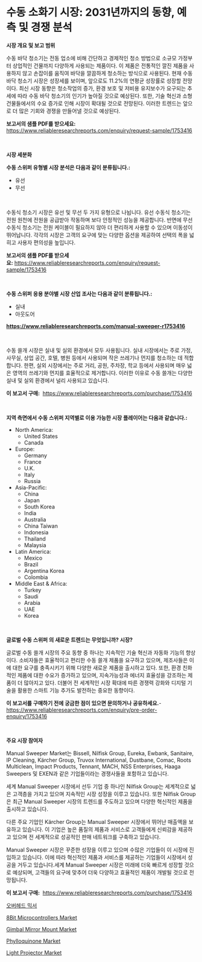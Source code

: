 <p><h1>수동 소화기 시장: 2031년까지의 동향, 예측 및 경쟁 분석</h1></p><p><strong>시장 개요 및 보고 범위</strong></p>
<p><p>수동 바닥 청소기는 전동 업소에 비해 간단하고 경제적인 청소 방법으로 소규모 가정부터 상업적인 건물까지 다양하게 사용되는 제품이다. 이 제품은 전통적인 깔진 제품을 사용하지 않고 손잡이를 움직여 바닥을 깔끔하게 청소하는 방식으로 사용된다. 현재 수동 바닥 청소기 시장은 성장세를 보이며, 앞으로도 11.2%의 연평균 성장률로 성장할 전망이다. 최신 시장 동향은 청소작업의 증가, 환경 보호 및 저비용 유지보수가 요구되는 추세에 따라 수동 바닥 청소기의 인기가 높아질 것으로 예상된다. 또한, 기술 혁신과 소형 건물들에서의 수요 증가로 인해 시장이 확대될 것으로 전망된다. 이러한 트렌드는 앞으로 더 많은 기회와 경쟁을 만들어낼 것으로 예상된다.</p></p>
<p><strong>보고서의 샘플 PDF를 받으세요:</strong> <a href="https://www.reliableresearchreports.com/enquiry/request-sample/1753416">https://www.reliableresearchreports.com/enquiry/request-sample/1753416</a></p>
<p>&nbsp;</p>
<p><strong>시장 세분화</strong></p>
<p><strong>수동 스위퍼 유형별 시장 분석은 다음과 같이 분류됩니다.:</strong></p>
<p><ul><li>유선</li><li>무선</li></ul></p>
<p>&nbsp;</p>
<p><p>수동식 청소기 시장은 유선 및 무선 두 가지 유형으로 나뉩니다. 유선 수동식 청소기는 전원 원천에 전원을 공급받아 작동하며 보다 안정적인 성능을 제공합니다. 반면에 무선 수동식 청소기는 전원 케이블이 필요하지 않아 더 편리하게 사용할 수 있으며 이동성이 뛰어납니다. 각각의 시장은 고객의 요구에 맞는 다양한 옵션을 제공하여 선택의 폭을 넓히고 사용자 편의성을 높입니다.</p></p>
<p><strong>보고서의 샘플 PDF를 받으세요:</strong>&nbsp;<a href="https://www.reliableresearchreports.com/enquiry/request-sample/1753416">https://www.reliableresearchreports.com/enquiry/request-sample/1753416</a></p>
<p>&nbsp;</p>
<p><strong> 수동 스위퍼 응용 분야별 시장 산업 조사는 다음과 같이 분류됩니다.:</strong></p>
<p><ul><li>실내</li><li>아웃도어</li></ul></p>
<p><strong><a href="https://www.reliableresearchreports.com/manual-sweeper-r1753416">https://www.reliableresearchreports.com/manual-sweeper-r1753416</a></strong></p>
<p>&nbsp;</p>
<p><p>수동 쓸개 시장은 실내 및 실외 환경에서 모두 사용됩니다. 실내 시장에서는 주로 가정, 사무실, 상업 공간, 호텔, 병원 등에서 사용되며 작은 쓰레기나 먼지를 청소하는 데 적합합니다. 한편, 실외 시장에서는 주로 거리, 공원, 주차장, 학교 등에서 사용되며 매우 넓은 영역의 쓰레기와 먼지를 효율적으로 제거합니다. 이러한 이유로 수동 쓸개는 다양한 실내 및 실외 환경에서 널리 사용되고 있습니다.</p></p>
<p><strong>이 보고서 구매:</strong>&nbsp; <a href="https://www.reliableresearchreports.com/purchase/1753416">https://www.reliableresearchreports.com/purchase/1753416</a></p>
<p>&nbsp;</p>
<p><strong>지역 측면에서 수동 스위퍼 지역별로 이용 가능한 시장 플레이어는 다음과 같습니다.:</strong></p>
<p><ul>
    <li>
        North America:
        <ul>
            <li>United States</li>
            <li>Canada</li>
        </ul>
    </li>
    <li>
        Europe:
        <ul>
            <li>Germany</li>
            <li>France</li>
            <li>U.K.</li>
            <li>Italy</li>
            <li>Russia</li>
        </ul>
    </li>
    <li>
        Asia-Pacific:
        <ul>
            <li>China</li>
            <li>Japan</li>
            <li>South Korea</li>
            <li>India</li>
            <li>Australia</li>
            <li>China Taiwan</li>
            <li>Indonesia</li>
            <li>Thailand</li>
            <li>Malaysia</li>
        </ul>
    </li>
    <li>
        Latin America:
        <ul>
            <li>Mexico</li>
            <li>Brazil</li>
            <li>Argentina Korea</li>
            <li>Colombia</li>
        </ul>
    </li>
    <li>
        Middle East & Africa:
        <ul>
            <li>Turkey</li>
            <li>Saudi</li>
            <li>Arabia</li>
            <li>UAE</li>
            <li>Korea</li>
        </ul>
    </li>
    </ul></p>
<p>&nbsp;</p>
<p><strong>글로벌 수동 스위퍼 의 새로운 트렌드는 무엇입니까? 시장?</strong></p>
<p><p>글로벌 수동 쓸개 시장의 주요 동향 중 하나는 지속적인 기술 혁신과 자동화 기능의 향상이다. 소비자들은 효율적이고 편리한 수동 쓸개 제품을 요구하고 있으며, 제조사들은 이에 대한 요구를 충족시키기 위해 다양한 새로운 제품을 출시하고 있다. 또한, 환경 친화적인 제품에 대한 수요가 증가하고 있으며, 지속가능성과 에너지 효율성을 강조하는 제품이 더 많아지고 있다. 더불어 전 세계적인 시장 확대에 따른 경쟁력 강화와 디지털 기술을 활용한 스마트 기능 추가도 발전하는 중요한 동향이다.</p></p>
<p><strong>이 보고서를 구매하기 전에 궁금한 점이 있으면 문의하거나 공유하세요.</strong>- <a href="https://www.reliableresearchreports.com/enquiry/pre-order-enquiry/1753416">https://www.reliableresearchreports.com/enquiry/pre-order-enquiry/1753416</a></p>
<p>&nbsp;</p>
<p><strong>주요 시장 참여자</strong></p>
<p><p>Manual Sweeper Market는 Bissell, Nilfisk Group, Eureka, Ewbank, Sanitaire, IP Cleaning, Kärcher Group, Truvox International, Dustbane, Comac, Roots Multiclean, Impact Products, Tennant, MACH, NSS Enterprises, Haaga Sweepers 및 EXEN과 같은 기업들이라는 경쟁사들을 포함하고 있습니다.</p><p>세계 Manual Sweeper 시장에서 선두 기업 중 하나인 Nilfisk Group는 세계적으로 넓은 고객층을 가지고 있으며 지속적인 시장 성장을 이루고 있습니다. 또한 Nilfisk Group은 최근 Manual Sweeper 시장의 트렌드를 주도하고 있으며 다양한 혁신적인 제품을 출시하고 있습니다.</p><p>다른 주요 기업인 Kärcher Group는 Manual Sweeper 시장에서 뛰어난 매출액을 보유하고 있습니다. 이 기업은 높은 품질의 제품과 서비스로 고객들에게 신뢰감을 제공하고 있으며 전 세계적으로 성공적인 판매 네트워크를 구축하고 있습니다.</p><p>Manual Sweeper 시장은 꾸준한 성장을 이루고 있으며 수많은 기업들이 이 시장에 진입하고 있습니다. 이에 따라 혁신적인 제품과 서비스를 제공하는 기업들이 시장에서 성공을 거두고 있습니다.세계 Manual Sweeper 시장은 미래에 더욱 빠르게 성장할 것으로 예상되며, 고객들의 요구에 맞추어 더욱 다양하고 효율적인 제품이 개발될 것으로 전망됩니다.</p></p>
<p><strong>이 보고서 구매:</strong>&nbsp;&nbsp;<a href="https://www.reliableresearchreports.com/purchase/1753416">https://www.reliableresearchreports.com/purchase/1753416</a></p>
<p><p><a href="https://github.com/KellyLyncyh543964/Market-Research-Report-List-1/blob/main/461106725585.md">오버헤드 믹서</a></p><p><a href="https://unruly-ladybug-44b.notion.site/8Bit-Microcontrollers-Market-Report-Reveals-the-Latest-Trends-And-Growth-Opportunities-of-this-Marke-c06032a68dff424abfaab9a38c1a6bae">8Bit Microcontrollers Market</a></p><p><a href="https://github.com/luckyshygirl/Market-Research-Report-List-4/blob/main/gimbal-mirror-mount-market.md">Gimbal Mirror Mount Market</a></p><p><a href="https://issuu.com/reportprime-2/docs/phylloquinone-market-size-2030.pptx">Phylloquinone Market</a></p><p><a href="https://view.publitas.com/reportprime-1/light-projector-market-competitive-analysis-market-trends-and-forecast-to-2031/">Light Projector Market</a></p></p>